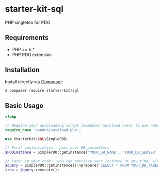 # starter-kit-sql

PHP singleton for PDO

## Requirements

- PHP >= 5.*
- PHP PDO extension

## Installation

Install directly via [Composer](https://getcomposer.org/):
```bash
$ composer require starter-kit/sql
```

## Basic Usage

```php
<?php

// Require your autoloading script (Composer autoload here) to use namespaces
require_once 'vendor/autoload.php';

use StarterKit\SQL\SimplePDO;

// First instanciation : pass your DB parameters
$PDOInstance = SimplePDO::getInstance('YOUR_DB_NAME', 'YOUR_DB_SERVER', 'YOUR_DB_PORT', 'YOUR_DB_USER', 'YOUR_DB_PASSWORD');

// Later in your code : you can retrieve your instance at any time, without creating new PDO connection
$query = SimplePDO::getInstance()->prepare('SELECT * FROM YOUR_DB_TABLE');
$res = $query->execute();
```